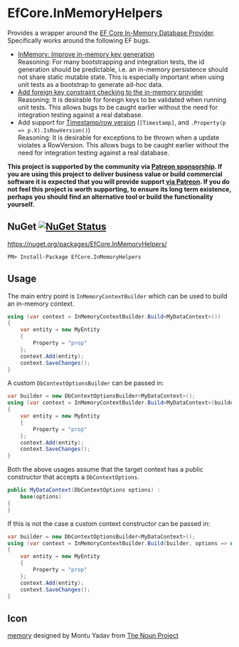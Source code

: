 # EfCore.InMemoryHelpers

Provides a wrapper around the [EF Core In-Memory Database Provider](https://docs.microsoft.com/en-us/ef/core/providers/in-memory/). Specifically works around the following EF bugs.

 * [InMemory: Improve in-memory key generation](https://github.com/aspnet/EntityFrameworkCore/issues/6872) <br>
  Reasoning: For many bootstrapping and integration tests, the id generation should be predictable, i.e. an in-memory persistence should not share static mutable state. This is especially important when using unit tests as a bootstrap to generate ad-hoc data. 
 * [Add foreign key constraint checking to the in-memory provider](https://github.com/aspnet/EntityFrameworkCore/issues/2166) <br>
  Reasoning: It is desirable for foreign keys to be validated when running unit tests. This allows bugs to be caught earlier without the need for integration testing against a real database.  
 * Add support for [Timestamp/row version](https://docs.microsoft.com/en-us/ef/core/modeling/concurrency#timestamprow-version) (`[Timestamp]`, and `.Property(p => p.X).IsRowVersion()`)<br>
  Reasoning: It is desirable for exceptions to be thrown when a update violates a RowVersion. This allows bugs to be caught earlier without the need for integration testing against a real database.  

**This project is supported by the community via [Patreon sponsorship](https://www.patreon.com/join/simoncropp). If you are using this project to deliver business value or build commercial software it is expected that you will provide support [via Patreon](https://www.patreon.com/join/simoncropp). If you do not feel this project is worth supporting, to ensure its long term existence, perhaps you should find an alternative tool or build the functionality yourself.**


## NuGet [![NuGet Status](http://img.shields.io/nuget/v/EfCore.InMemoryHelpers.svg?longCache=true&style=flat)](https://www.nuget.org/packages/EfCore.InMemoryHelpers/)

https://nuget.org/packages/EfCore.InMemoryHelpers/

    PM> Install-Package EfCore.InMemoryHelpers


## Usage

The main entry point is `InMemoryContextBuilder` which can be used to build an in-memory context.

```csharp
using (var context = InMemoryContextBuilder.Build<MyDataContext>())
{
    var entity = new MyEntity
    {
        Property = "prop"
    };
    context.Add(entity);
    context.SaveChanges();
}
```

A custom `DbContextOptionsBuilder` can be passed in:

```csharp
var builder = new DbContextOptionsBuilder<MyDataContext>();
using (var context = InMemoryContextBuilder.Build<MyDataContext>(builder))
{
    var entity = new MyEntity
    {
        Property = "prop"
    };
    context.Add(entity);
    context.SaveChanges();
}
```

Both the above usages assume that the target context has a public constructor that accepts a `DbContextOptions`.

```csharp
public MyDataContext(DbContextOptions options) :
    base(options)
{
}
```

If this is not the case a custom context constructor can be passed in:

```csharp
var builder = new DbContextOptionsBuilder<MyDataContext>();
using (var context = InMemoryContextBuilder.Build(builder, options => new MyDataContext(options)))
{
    var entity = new MyEntity
    {
        Property = "prop"
    };
    context.Add(entity);
    context.SaveChanges();
}
```


## Icon

<a href="https://thenounproject.com/term/memory/884922/" target="_blank">memory</a> designed by Montu Yadav from [The Noun Project](https://thenounproject.com)